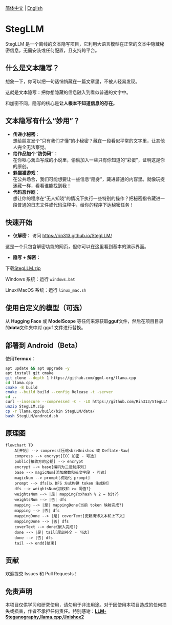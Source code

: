 [简体中文](README.md) | [English](README_en.md)

# StegLLM

StegLLM 是一个离线的文本隐写项目，它利用大语言模型在正常的文本中隐藏秘密信息，无需安装或任何配置，且支持跨平台。

## 什么是文本隐写？

想象一下，你可以把一句话悄悄藏在一篇文章里，不被人轻易发现。

这就是文本隐写：把你想隐藏的信息融入到看似普通的文字中。

和加密不同，隐写的核心是**让人根本不知道信息的存在**。

## 文本隐写有什么“妙用”？

- **传递小秘密**：  
  想给朋友发个“只有我们才懂”的小秘密？藏在一段看似平常的文字里，让其他人完全无法察觉。
- **给作品加个“防伪码”**：  
  在你呕心沥血写成的小说里，偷偷加入一些只有你知道的“彩蛋”，证明这是你的原创。
- **躲猫猫游戏**：  
  在公共场合，我们可能想要让一些信息“隐身”，藏进普通的内容里。就像玩捉迷藏一样，看看谁能找到我！
- **代码恶作剧**：  
  想让你的程序在“无人知晓”的情况下执行一些特别的操作？把秘密指令藏进一段普通的日志文件或代码注释中，给你的程序下达秘密任务！

## 快速开始

- **仅解密：** 访问 https://rin313.github.io/StegLLM/

这是一个只包含解密功能的网页，但你可以在这里看到基本的演示界面。

- **隐写 + 解密：**

下载[StegLLM.zip](https://github.com/Rin313/StegLLM/releases)

Windows 系统：运行 `windows.bat`

Linux/MacOS 系统：运行 `linux_mac.sh`

## 使用自定义的模型（可选）

从 **Hugging Face** 或 **ModelScope** 等任何来源获取**gguf**文件，然后在项目目录的**data**文件夹中对 gguf 文件进行替换。

## 部署到 Android（Beta）

使用**Termux**：

```sh
apt update && apt upgrade -y
apt install git cmake
git clone --depth 1 https://github.com/ggml-org/llama.cpp
cd llama.cpp
cmake -B build
cmake --build build --config Release -t -server
cd ..
curl --insecure --compressed -C - -LO https://github.com/Rin313/StegLLM/releases/download/v1.3.0/StegLLM.zip
unzip StegLLM.zip
cp -r llama.cpp/build/bin StegLLM/data/
bash StegLLM/android.sh
```

## 原理图

```mermaid
flowchart TD
    A[开始] --> compress[压缩<br>Unishox 或 Deflate-Raw]
    compress --> encrypt[ECC 加密 - 可选]
    public[接收方的公钥] --> encrypt
    encrypt --> base[编码为二进制序列]
    base --> magicNum[添加魔数和长度字段 - 可选]
    magicNum --> prompt[初始化 prompt]
    prompt --> dfs[以 DFS 方式构建 token 生成树]
    dfs --> weightsNum{加权和 >= 阈值?}
    weightsNum --> |是| mapping{xxhash % 2 = bit?}
    weightsNum --> |否| dfs
    mapping --> |是| mappingDone{当前 token 映射完成?}
    mapping --> |否| dfs
    mappingDone --> |是| coverText[更新掩饰文本和上下文]
    mappingDone --> |否| dfs
    coverText --> done{嵌入完成?}
    done --> |是| tail[尾部补全 - 可选]
    done --> |否| dfs
    tail --> endd[结束]
```

## 贡献

欢迎提交 Issues 和 Pull Requests！

## 免责声明

本项目仅供学习和研究使用，请勿用于非法用途。对于因使用本项目造成的任何损失或损害，作者不承担任何责任。特别感谢：**[LLM-Steganography](https://github.com/HighDoping/LLM-Steganography/),[llama.cpp](https://github.com/ggml-org/llama.cpp),[Unishox2](https://github.com/siara-cc/Unishox2)**
